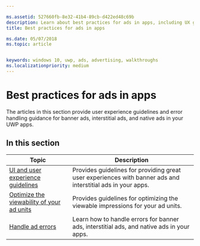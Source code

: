 ```yaml
---

ms.assetid: 527660fb-8e32-41b4-89cb-d422ed48c69b
description: Learn about best practices for ads in apps, including UX guidelines and error handling.
title: Best practices for ads in apps

ms.date: 05/07/2018
ms.topic: article


keywords: windows 10, uwp, ads, advertising, walkthroughs
ms.localizationpriority: medium
---
```


# Best practices for ads in apps

The articles in this section provide user experience guidelines and error handling guidance for banner ads, interstitial ads, and native ads in your UWP apps.

## In this section

|  Topic    | Description |               
|----------|-------|
| [UI and user experience guidelines](ui-and-user-experience-guidelines.md) | Provides guidelines for providing great user experiences with banner ads and interstitial ads in your apps. |
| [Optimize the viewability of your ad units](optimize-ad-unit-viewability.md) | Provides guidelines for optimizing the viewable impressions for your ad units. |
| [Handle ad errors](error-handling-with-advertising-libraries.md)     |  Learn how to handle errors for banner ads, interstitial ads, and native ads in your apps.          |



 

 
